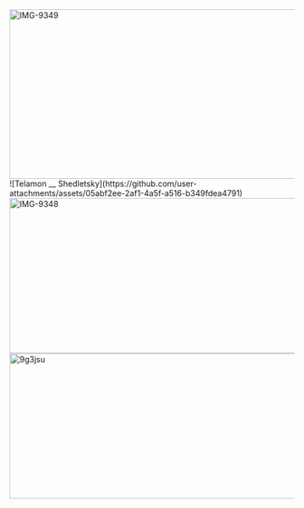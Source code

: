 <img width="1090" height="300" alt="IMG-9349" src="https://github.com/user-attachments/assets/825cf5a5-1f03-481b-9bfc-44a307886557" />
![Telamon __ Shedletsky](https://github.com/user-attachments/assets/05abf2ee-2af1-4a5f-a516-b349fdea4791)

<img width="1090" height="275" alt="IMG-9348" src="https://github.com/user-attachments/assets/79972bd8-7576-495b-b3a7-133252b91b1b" />












<img width="1000" height="257" alt="9g3jsu" src="https://github.com/user-attachments/assets/44a6181c-00d3-49e1-be3a-dac797c58508" />

